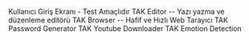 Kullanıcı Giriş Ekranı - Test Amaçlıdır
TAK Editor -- Yazı yazma ve düzenleme editörü
TAK Browser -- Hafif ve Hızlı Web Tarayıcı
TAK Password Generator
TAK Youtube Downloader
TAK Emotion Detection
